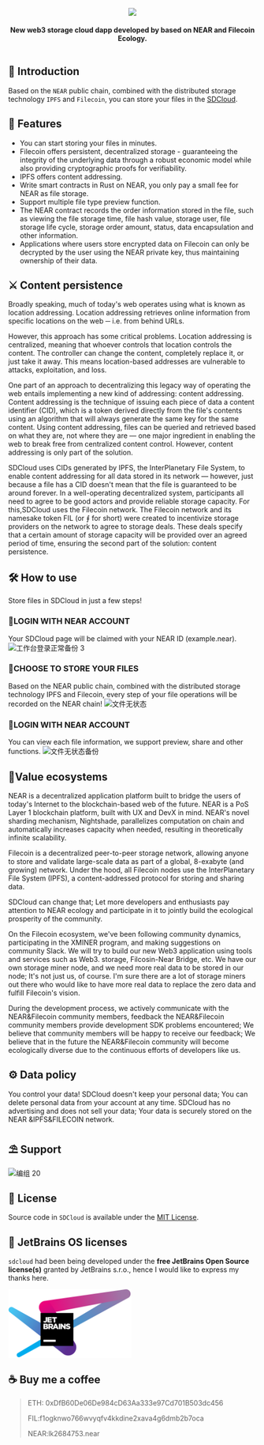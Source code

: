 <p align="center" style = {text-align:center}>
<img src="https://bafybeidfio3womq6nci2pkptilegjwehmgfz5kbjussd6toovjdo63vb7u.ipfs.dweb.link/logo.png" />
<br/><br/>
<b>New web3 storage cloud dapp developed by based on NEAR and Filecoin Ecology.</b>
<br/><br/>
</p>

## 📖 Introduction

Based on the `NEAR` public chain, combined with the distributed storage technology `IPFS` and `Filecoin`, you can store your files in the [SDCloud](https://sdcloud.on.fleek.co/).

## 🚀 Features

- You can start storing your files in minutes.
- Filecoin offers persistent, decentralized storage - guaranteeing the integrity of the underlying data through a robust economic model while also providing cryptographic proofs for verifiability.
- IPFS offers content addressing.
- Write smart contracts in Rust on NEAR, you only pay a small fee for NEAR as file storage.
- Support multiple file type preview function.
- The NEAR contract records the order information stored in the file, such as viewing the file storage time, file hash value, storage user, file storage life cycle, storage order amount, status, data encapsulation and other information.
- Applications where users store encrypted data on Filecoin can only be decrypted by the user using the NEAR private key, thus maintaining ownership of their data.

## ⚔️ Content persistence

Broadly speaking, much of today's web operates using what is known as location addressing. Location addressing retrieves online information from specific locations on the web ─ i.e. from behind URLs.

However, this approach has some critical problems. Location addressing is centralized, meaning that whoever controls that location controls the content. The controller can change the content, completely replace it, or just take it away. This means location-based addresses are vulnerable to attacks, exploitation, and loss.

One part of an approach to decentralizing this legacy way of operating the web entails implementing a new kind of addressing: content addressing. Content addressing is the technique of issuing each piece of data a content identifier (CID), which is a token derived directly from the file's contents using an algorithm that will always generate the same key for the same content. Using content addressing, files can be queried and retrieved based on what they are, not where they are — one major ingredient in enabling the web to break free from centralized content control. However, content addressing is only part of the solution.

SDCloud uses CIDs generated by IPFS, the InterPlanetary File System, to enable content addressing for all data stored in its network — however, just because a file has a CID doesn't mean that the file is guaranteed to be around forever. In a well-operating decentralized system, participants all need to agree to be good actors and provide reliable storage capacity. For this,SDCloud uses the Filecoin network. The Filecoin network and its namesake token FIL (or ⨎ for short) were created to incentivize storage providers on the network to agree to storage deals. These deals specify that a certain amount of storage capacity will be provided over an agreed period of time, ensuring the second part of the solution: content persistence.

## 🛠 How to use
Store files in SDCloud in just a few steps!

### 💨LOGIN WITH NEAR ACCOUNT

  Your SDCloud page will be claimed with your NEAR ID (example.near).
![工作台登录正常备份 3](https://user-images.githubusercontent.com/42611777/150928969-a7cf2432-0b92-4462-b784-0b244e99fb0a.png)

### 💨CHOOSE TO STORE YOUR FILES
Based on the NEAR public chain, combined with the distributed storage technology IPFS and Filecoin, every step of your file operations will be recorded on the NEAR chain!
![文件无状态](https://user-images.githubusercontent.com/42611777/150929099-fad5f456-1ae8-4ff6-ae59-274e8a389703.png)

### 💨LOGIN WITH NEAR ACCOUNT
You can view each file information, we support preview, share and other functions.
![文件无状态备份](https://user-images.githubusercontent.com/42611777/150929138-06f8e7f1-2d08-496e-9422-7191558560bc.png)

## 🚀Value ecosystems
 NEAR is a decentralized application platform built to bridge the users of today's Internet to the blockchain-based web of the future. NEAR is a PoS Layer 1 blockchain platform, built with UX and DevX in mind. NEAR's novel sharding mechanism, Nightshade, parallelizes computation on chain and automatically increases capacity when needed, resulting in theoretically infinite scalability.

 Filecoin is a decentralized peer-to-peer storage network, allowing anyone to store and validate large-scale data as part of a global, 8-exabyte (and growing) network. Under the hood, all Filecoin nodes use the InterPlanetary File System (IPFS), a content-addressed protocol for storing and sharing data.

 SDCloud can change that; Let more developers and enthusiasts pay attention to NEAR ecology and participate in it to jointly build the ecological prosperity of the community.

 On the Filecoin ecosystem, we've been following community dynamics, participating in the XMINER program, and making suggestions on community Slack. We will try to build our new Web3 application using tools and services such as Web3. storage, Filcosin-Near Bridge, etc. We have our own storage miner node, and we need more real data to be stored in our node; It's not just us, of course. I'm sure there are a lot of storage miners out there who would like to have more real data to replace the zero data and fulfill Filecoin's vision.

During the development process, we  actively communicate with the NEAR&Filecoin community members, feedback the NEAR&Filecoin community members provide development SDK problems encountered; We believe that community members will be happy to receive our feedback; We believe that in the future the NEAR&Filecoin community will become ecologically diverse due to the continuous efforts of developers like us.

## ⚙️ Data policy

You control your data! SDCloud doesn't keep your personal data; You can delete personal data from your account at any time. SDCloud has no advertising and does not sell your data; Your data is securely stored on the NEAR &IPFS&FILECOIN network.

## ⛱ Support

![编组 20](https://user-images.githubusercontent.com/42611777/150927672-2957f71a-adcd-4a5d-95d0-fa8231bd61fe.png)

## 📄 License

Source code in `SDCloud` is available under the [MIT License](/LICENSE).

## 🔋 JetBrains OS licenses

`sdcloud` had been being developed  under the **free JetBrains Open Source license(s)** granted by JetBrains s.r.o., hence I would like to express my thanks here.

<a href="https://www.jetbrains.com/?from=ants" target="_blank"><img src="https://raw.githubusercontent.com/panjf2000/illustrations/master/jetbrains/jetbrains-variant-4.png" width="250" align="middle"/></a>

## ☕️ Buy me a coffee

> ETH: 0xDfB60De06De984cD63Aa333e97Cd701B503dc456
>
> FIL:f1ogknwo766wvyqfv4kkdine2xava4g6dmb2b7oca
>
> NEAR:lk2684753.near
